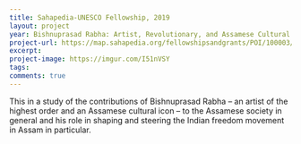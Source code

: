 ```yaml
---
title: Sahapedia-UNESCO Fellowship, 2019
layout: project
year: Bishnuprasad Rabha: Artist, Revolutionary, and Assamese Cultural Icon
project-url: https://map.sahapedia.org/fellowshipsandgrants/POI/100003/11405
excerpt: 
project-image: https://imgur.com/I51nVSY
tags: 
comments: true
---
```


This in a study of the contributions of Bishnuprasad Rabha – an artist of the highest order and an Assamese cultural icon – to the Assamese society in general and his role in shaping and steering the Indian freedom movement in Assam in particular.